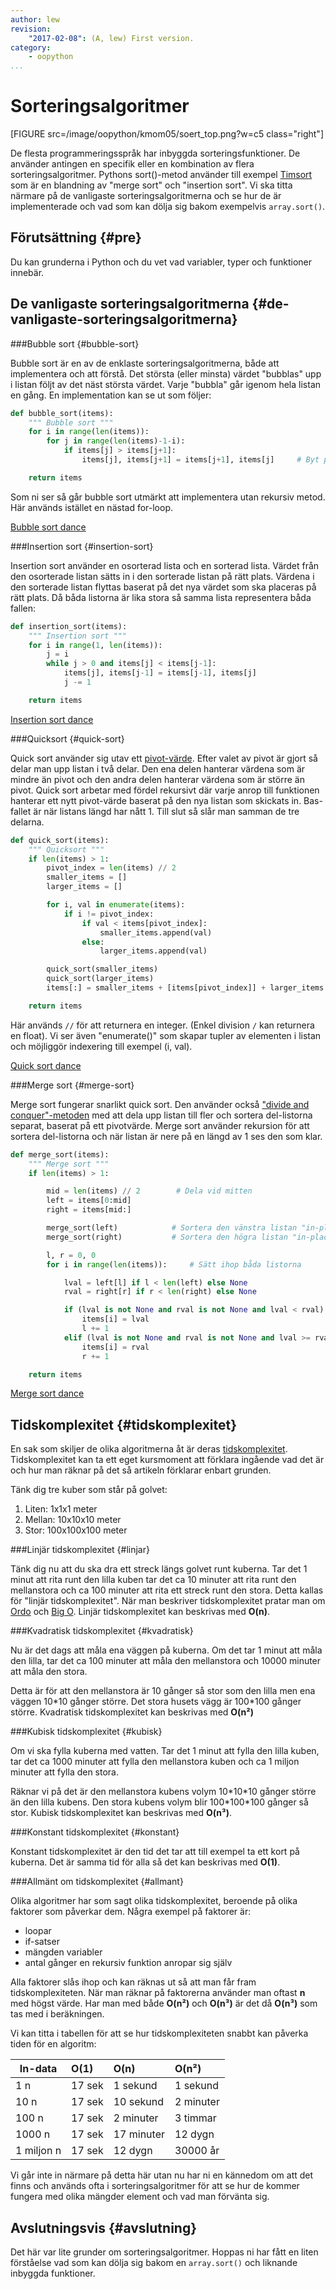 ```yaml
---
author: lew
revision:
    "2017-02-08": (A, lew) First version.
category:
    - oopython
...
```

Sorteringsalgoritmer
===================================

[FIGURE src=/image/oopython/kmom05/soert_top.png?w=c5 class="right"]

De flesta programmeringsspråk har inbyggda sorteringsfunktioner. De använder antingen en specifik eller en kombination av flera sorteringsalgoritmer. Pythons sort()-metod använder till exempel [Timsort](https://en.wikipedia.org/wiki/Timsort) som är en blandning av "merge sort" och "insertion sort". Vi ska titta närmare på de vanligaste sorteringsalgoritmerna och se hur de är implementerade och vad som kan dölja sig bakom exempelvis `array.sort()`.

<!--more-->



Förutsättning {#pre}
-------------------------------

Du kan grunderna i Python och du vet vad variabler, typer och funktioner innebär.



De vanligaste sorteringsalgoritmerna {#de-vanligaste-sorteringsalgoritmerna}
------------------------------


###Bubble sort {#bubble-sort}  

Bubble sort är en av de enklaste sorteringsalgoritmerna, både att implementera och att förstå. Det största (eller minsta) värdet "bubblas" upp i listan följt av det näst största värdet. Varje "bubbla" går igenom hela listan en gång. En implementation kan se ut som följer:  

```python
def bubble_sort(items):
    """ Bubble sort """
    for i in range(len(items)):
        for j in range(len(items)-1-i):
            if items[j] > items[j+1]:
                items[j], items[j+1] = items[j+1], items[j]     # Byt plats

    return items
```

Som ni ser så går bubble sort utmärkt att implementera utan rekursiv metod. Här används istället en nästad for-loop.

[Bubble sort dance](https://www.youtube.com/watch?v=Iv3vgjM8Pv4)



###Insertion sort {#insertion-sort}  

Insertion sort använder en osorterad lista och en sorterad lista. Värdet från den osorterade listan sätts in i den sorterade listan på rätt plats. Värdena i den sorterade listan flyttas baserat på det nya värdet som ska placeras på rätt plats. Då båda listorna är lika stora så samma lista representera båda fallen:  

```python
def insertion_sort(items):
    """ Insertion sort """
    for i in range(1, len(items)):
        j = i
        while j > 0 and items[j] < items[j-1]:
            items[j], items[j-1] = items[j-1], items[j]
            j -= 1

    return items
```

[Insertion sort dance](https://www.youtube.com/watch?v=ROalU379l3U)  



###Quicksort {#quick-sort}

Quick sort använder sig utav ett [pivot-värde](https://en.wikipedia.org/wiki/Quicksort#Choice_of_pivot). Efter valet av pivot är gjort så delar man upp listan i två delar. Den ena delen hanterar värdena som är mindre än pivot och den andra delen hanterar värdena som är större än pivot. Quick sort arbetar med fördel rekursivt där varje anrop till funktionen hanterar ett nytt pivot-värde baserat på den nya listan som skickats in. Bas-fallet är när listans längd har nått 1. Till slut så slår man samman de tre delarna.  

```python
def quick_sort(items):
    """ Quicksort """
    if len(items) > 1:
        pivot_index = len(items) // 2
        smaller_items = []
        larger_items = []

        for i, val in enumerate(items):
            if i != pivot_index:
                if val < items[pivot_index]:
                    smaller_items.append(val)
                else:
                    larger_items.append(val)

        quick_sort(smaller_items)
        quick_sort(larger_items)
        items[:] = smaller_items + [items[pivot_index]] + larger_items

    return items
```

Här används `//` för att returnera en integer. (Enkel division `/` kan returnera en float). Vi ser även "enumerate()" som skapar tupler av elementen i listan och möjliggör indexering till exempel (i, val).  

[Quick sort dance](https://www.youtube.com/watch?v=3San3uKKHgg)



###Merge sort {#merge-sort}  

Merge sort fungerar snarlikt quick sort. Den använder också ["divide and conquer"-metoden](https://en.wikipedia.org/wiki/Divide_and_conquer_algorithms) med att dela upp listan till fler och sortera del-listorna separat, baserat på ett pivotvärde. Merge sort använder rekursion för att sortera del-listorna och när listan är nere på en längd av 1 ses den som klar.

```python
def merge_sort(items):
    """ Merge sort """
    if len(items) > 1:

        mid = len(items) // 2        # Dela vid mitten
        left = items[0:mid]
        right = items[mid:]

        merge_sort(left)            # Sortera den vänstra listan "in-place"
        merge_sort(right)           # Sortera den högra listan "in-place"

        l, r = 0, 0
        for i in range(len(items)):     # Sätt ihop båda listorna

            lval = left[l] if l < len(left) else None
            rval = right[r] if r < len(right) else None

            if (lval is not None and rval is not None and lval < rval) or rval is None:
                items[i] = lval
                l += 1
            elif (lval is not None and rval is not None and lval >= rval) or lval is None:
                items[i] = rval
                r += 1

    return items
```

[Merge sort dance](https://www.youtube.com/watch?v=XaqR3G_NVoo)



Tidskomplexitet {#tidskomplexitet}
------------------------------  

En sak som skiljer de olika algoritmerna åt är deras [tidskomplexitet](https://en.wikipedia.org/wiki/Time_complexity). Tidskomplexitet kan ta ett eget kursmoment att förklara ingående vad det är och hur man räknar på det så artikeln förklarar enbart grunden.  

Tänk dig tre kuber som står på golvet:  
1. Liten: 1x1x1 meter  
2. Mellan: 10x10x10 meter  
3. Stor: 100x100x100 meter  



###Linjär tidskomplexitet {#linjar}  

Tänk dig nu att du ska dra ett streck längs golvet runt kuberna. Tar det 1 minut att rita runt den lilla kuben tar det ca 10 minuter att rita runt den mellanstora och ca 100 minuter att rita ett streck runt den stora. Detta kallas för "linjär tidskomplexitet". När man beskriver tidskomplexitet pratar man om [Ordo](https://sv.wikipedia.org/wiki/Ordo) och [Big O](https://en.wikipedia.org/wiki/Big_O_notation). Linjär tidskomplexitet kan beskrivas med **O(n)**.  



###Kvadratisk tidskomplexitet {#kvadratisk}  

Nu är det dags att måla ena väggen på kuberna. Om det tar 1 minut att måla den lilla, tar det ca 100 minuter att måla den mellanstora och 10000 minuter att måla den stora.  

Detta är för att den mellanstora är 10 gånger så stor som den lilla men ena väggen 10\*10 gånger större. Det stora husets vägg är 100\*100 gånger större. Kvadratisk tidskomplexitet kan beskrivas med **O(n²)**



###Kubisk tidskomplexitet {#kubisk}  

Om vi ska fylla kuberna med vatten. Tar det 1 minut att fylla den lilla kuben, tar det ca 1000 minuter att fylla den mellanstora kuben och ca 1 miljon minuter att fylla den stora.  

Räknar vi på det är den mellanstora kubens volym 10\*10\*10 gånger större än den lilla kubens. Den stora kubens volym blir 100\*100\*100 gånger så stor. Kubisk tidskomplexitet kan beskrivas med **O(n³)**.  



###Konstant tidskomplexitet {#konstant}  

Konstant tidskomplexitet är den tid det tar att till exempel ta ett kort på kuberna. Det är samma tid för alla så det kan beskrivas med **O(1)**.



###Allmänt om tidskomplexitet {#allmant}  

Olika algoritmer har som sagt olika tidskomplexitet, beroende på olika faktorer som påverkar dem. Några exempel på faktorer är:  
* loopar  
* if-satser  
* mängden variabler  
* antal gånger en rekursiv funktion anropar sig själv  

Alla faktorer slås ihop och kan räknas ut så att man får fram tidskomplexiteten. När man räknar på faktorerna använder man oftast **n** med högst värde. Har man med både **O(n²)** och **O(n³)** är det då **O(n³)** som tas med i beräkningen.  

Vi kan titta i tabellen för att se hur tidskomplexiteten snabbt kan påverka tiden för en algoritm:  

|  In-data  |  O(1)  |  O(n)      |  O(n²)    |
|-----------|:-------|:-----------|:----------|
|  1 n        | 17 sek | 1 sekund   | 1 sekund  |
|  10 n       | 17 sek | 10 sekund  | 2 minuter |
|  100 n      | 17 sek | 2 minuter  | 3 timmar  |
|  1000 n     | 17 sek | 17 minuter | 12 dygn   |
|  1 miljon n | 17 sek | 12 dygn    | 30000 år  |

Vi går inte in närmare på detta här utan nu har ni en kännedom om att det finns och används ofta i sorteringsalgoritmer för att se hur de kommer fungera med olika mängder element och vad man förvänta sig.


Avslutningsvis {#avslutning}
------------------------------  

Det här var lite grunder om sorteringsalgoritmer. Hoppas ni har fått en liten förståelse vad som kan dölja sig bakom en `array.sort()` och liknande inbyggda funktioner.
